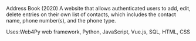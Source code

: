 Address Book (2020)
A website that allows authenticated users to add, edit, delete entries on their own list of contacts, which includes the contact name, phone number(s), and the phone type.

Uses:Web4Py web framework, Python, JavaScript, Vue.js, SQL, HTML, CSS 